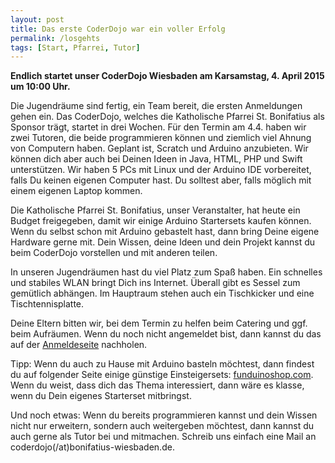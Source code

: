 ```yaml
---
layout: post
title: Das erste CoderDojo war ein voller Erfolg
permalink: /losgehts
tags: [Start, Pfarrei, Tutor]
---
```


**Endlich startet unser CoderDojo Wiesbaden am Karsamstag, 4. April 2015 um 10:00 Uhr.**

Die Jugendräume sind fertig, ein Team bereit, die ersten Anmeldungen gehen ein.
Das CoderDojo, welches die Katholische Pfarrei St. Bonifatius als Sponsor trägt, startet in drei Wochen.
Für den Termin am 4.4. haben wir zwei Tutoren, die beide programmieren können und ziemlich viel Ahnung von Computern haben.
Geplant ist, Scratch und Arduino anzubieten. Wir können dich aber auch bei Deinen Ideen in Java, HTML, PHP und Swift unterstützen.
Wir haben 5 PCs mit Linux und der Arduino IDE vorbereitet, falls Du keinen eigenen Computer hast.
Du solltest aber, falls möglich mit einem eigenen Laptop kommen.

Die Katholische Pfarrei St. Bonifatius, unser Veranstalter, hat heute ein Budget freigegeben, damit wir einige Arduino Startersets kaufen können.
Wenn du selbst schon mit Arduino gebastelt hast, dann bring Deine eigene Hardware gerne mit.
Dein Wissen, deine Ideen und dein Projekt kannst du beim CoderDojo vorstellen und mit anderen teilen.

In unseren Jugendräumen hast du viel Platz zum Spaß haben. Ein schnelles und stabiles WLAN bringt Dich ins Internet.
Überall gibt es Sessel zum gemütlich abhängen. Im Hauptraum stehen auch ein Tischkicker und eine Tischtennisplatte.

Deine Eltern bitten wir, bei dem Termin zu helfen beim Catering und ggf. beim Aufräumen.
Wenn du noch nicht angemeldet bist, dann kannst du das auf der [Anmeldeseite](https://coderdojo-wiesbaden.de/anmeldung) nachholen.

Tipp: Wenn du auch zu Hause mit Arduino basteln möchtest, dann findest du auf folgender Seite einige günstige Einsteigersets: [funduinoshop.com](https://fundoinoshop.com).
Wenn du weist, dass dich das Thema interessiert, dann wäre es klasse, wenn du Dein eigenes Starterset mitbringst.

Und noch etwas: Wenn du bereits programmieren kannst und dein Wissen nicht nur erweitern, sondern auch weitergeben möchtest,
 dann kannst du auch gerne als Tutor bei und mitmachen. Schreib uns einfach eine Mail an coderdojo(/at)bonifatius-wiesbaden.de.